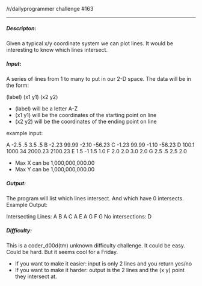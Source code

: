 /r/dailyprogrammer challenge #163

---------------------

##### Descripton:

Given a typical x/y coordinate system we can plot lines. It would be interesting to know which lines intersect.
##### Input:

A series of lines from 1 to many to put in our 2-D space. The data will be in the form:

(label) (x1 y1) (x2 y2)

   - (label) will be a letter A-Z
   - (x1 y1) will be the coordinates of the starting point on line
   - (x2 y2) will be the coordinates of the ending point on line

example input:

A -2.5 .5 3.5 .5
B -2.23 99.99 -2.10 -56.23
C -1.23 99.99 -1.10 -56.23
D 100.1 1000.34 2000.23 2100.23
E 1.5 -1 1.5 1.0
F 2.0 2.0 3.0 2.0
G 2.5 .5 2.5 2.0

   - Max X can be 1,000,000,000.00
   - Max Y can be 1,000,000,000.00

##### Output:

The program will list which lines intersect. And which have 0 intersects.
Example Output:

Intersecting Lines:
A B
A C
A E
A G
F G
No intersections:
D

##### Difficulty:

This is a coder_d00d(tm) unknown difficulty challenge. It could be easy. Could be hard. But it seems cool for a Friday.

   - If you want to make it easier: input is only 2 lines and you return yes/no
   - If you want to make it harder: output is the 2 lines and the (x y) point they intersect at.
